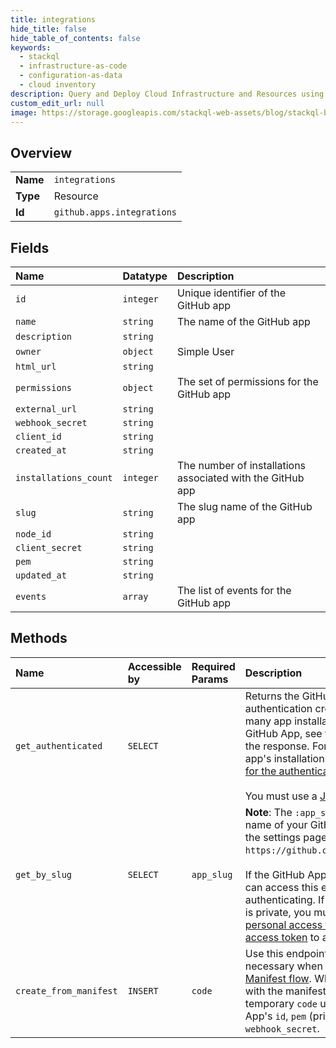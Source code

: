 ```yaml
---
title: integrations
hide_title: false
hide_table_of_contents: false
keywords:
  - stackql
  - infrastructure-as-code
  - configuration-as-data
  - cloud inventory
description: Query and Deploy Cloud Infrastructure and Resources using SQL
custom_edit_url: null
image: https://storage.googleapis.com/stackql-web-assets/blog/stackql-blog-post-featured-image.png
---
```

  
    

## Overview
<table><tbody>
<tr><td><b>Name</b></td><td><code>integrations</code></td></tr>
<tr><td><b>Type</b></td><td>Resource</td></tr>
<tr><td><b>Id</b></td><td><code>github.apps.integrations</code></td></tr>
</tbody></table>

## Fields
| Name | Datatype | Description |
|:-----|:---------|:------------|
| `id` | `integer` | Unique identifier of the GitHub app |
| `name` | `string` | The name of the GitHub app |
| `description` | `string` |  |
| `owner` | `object` | Simple User |
| `html_url` | `string` |  |
| `permissions` | `object` | The set of permissions for the GitHub app |
| `external_url` | `string` |  |
| `webhook_secret` | `string` |  |
| `client_id` | `string` |  |
| `created_at` | `string` |  |
| `installations_count` | `integer` | The number of installations associated with the GitHub app |
| `slug` | `string` | The slug name of the GitHub app |
| `node_id` | `string` |  |
| `client_secret` | `string` |  |
| `pem` | `string` |  |
| `updated_at` | `string` |  |
| `events` | `array` | The list of events for the GitHub app |
## Methods
| Name | Accessible by | Required Params | Description |
|:-----|:--------------|:----------------|:------------|
| `get_authenticated` | `SELECT` |  | Returns the GitHub App associated with the authentication credentials used. To see how many app installations are associated with this GitHub App, see the `installations_count` in the response. For more details about your app's installations, see the "[List installations for the authenticated app](https://docs.github.com/rest/reference/apps#list-installations-for-the-authenticated-app)" endpoint.<br /><br />You must use a [JWT](https://docs.github.com/apps/building-github-apps/authenticating-with-github-apps/#authenticating-as-a-github-app) to access this endpoint. |
| `get_by_slug` | `SELECT` | `app_slug` | **Note**: The `:app_slug` is just the URL-friendly name of your GitHub App. You can find this on the settings page for your GitHub App (e.g., `https://github.com/settings/apps/:app_slug`).<br /><br />If the GitHub App you specify is public, you can access this endpoint without authenticating. If the GitHub App you specify is private, you must authenticate with a [personal access token](https://docs.github.com/articles/creating-a-personal-access-token-for-the-command-line/) or an [installation access token](https://docs.github.com/apps/building-github-apps/authenticating-with-github-apps/#authenticating-as-an-installation) to access this endpoint. |
| `create_from_manifest` | `INSERT` | `code` | Use this endpoint to complete the handshake necessary when implementing the [GitHub App Manifest flow](https://docs.github.com/apps/building-github-apps/creating-github-apps-from-a-manifest/). When you create a GitHub App with the manifest flow, you receive a temporary `code` used to retrieve the GitHub App's `id`, `pem` (private key), and `webhook_secret`. |
